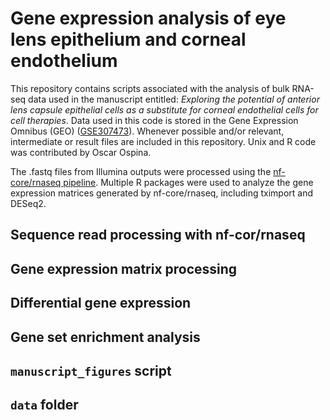 # Gene expression analysis of eye lens epithelium and corneal endothelium

This repository contains scripts associated with the analysis of bulk RNA-seq data used in the manuscript entitled: *Exploring the potential of anterior lens capsule epithelial cells as a substitute for corneal endothelial cells for cell therapies*. Data used in this code is stored in the Gene Expression Omnibus (GEO) ([GSE307473](https://www.ncbi.nlm.nih.gov/geo/query/acc.cgi?acc=GSE307473)). Whenever possible and/or relevant, intermediate or result files are included in this repository. Unix and R code was contributed by Oscar Ospina. 

The .fastq files from Illumina outputs were processed using the [nf-core/rnaseq pipeline](https://nf-co.re/rnaseq/). Multiple R packages were used to analyze the gene expression matrices generated by nf-core/rnaseq, including tximport and DESeq2.

## Sequence read processing with nf-cor/rnaseq


## Gene expression matrix processing


## Differential gene expression


## Gene set enrichment analysis


## `manuscript_figures` script


## `data` folder


